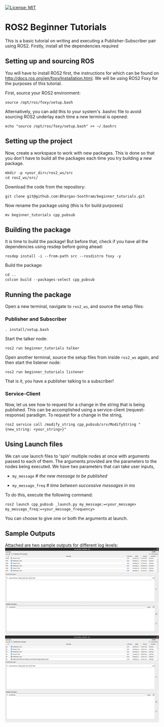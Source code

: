 [![License: MIT](https://img.shields.io/badge/License-MIT-pink.svg)](https://opensource.org/licenses/MIT)

# ROS2 Beginner Tutorials
This is a basic tutorial on writing and executing a Publisher-Subscriber pair using ROS2. Firstly, install all the dependencies required 

## **Setting up and sourcing ROS**
You will have to install ROS2 first, the instructions for which can be found on http://docs.ros.org/en/foxy/Installation.html. We will be using ROS2 Foxy for the purposes of this tutorial.

First, source your ROS2 environment:

```
source /opt/ros/foxy/setup.bash
```
Alternatively, you can add this to your system's .bashrc file to avoid sourcing ROS2 underlay each time a new terminal is opened: 
```
echo "source /opt/ros/foxy/setup.bash" >> ~/.bashrc
```

## **Setting up the project**
Now, create a workspace to work with new packages. This is done so that you don't have to build all the packages each time you try building a new package. 
```
mkdir -p <your_dir>/ros2_ws/src
cd ros2_ws/src/
```
Download the code from the repository:
```
git clone git@github.com:Bhargav-Soothram/beginner_tutorials.git
```
Now rename the package using (this is for build purposes)
```
mv beginner_tutorials cpp_pubsub
```

## **Building the package**
It is time to build the package! But before that, check if you have all the dependencies using resdep before going ahead:
```
rosdep install -i --from-path src --rosdistro foxy -y
```
Build the package:
```
cd ..
colcon build --packages-select cpp_pubsub
```

## **Running the package**
Open a new terminal, navigate to `ros2_ws`, and source the setup files:

### **Publisher and Subscriber**
```
. install/setup.bash
```
Start the talker node:
```
ros2 run beginner_tutorials talker
```
Open another terminal, source the setup files from inside `ros2_ws` again, and then start the listener node:
```
ros2 run beginner_tutorials listener
```
That is it, you have a publisher talking to a subscriber!

### **Service-Client**
Now, let us see how to request for a change in the string that is being published. This can be accomplished using a service-client (request-response) paradigm. To request for a change in the string,
```
ros2 service call /modify_string cpp_pubsub/srv/ModifyString "{new_string: <your_string>}"
```
## **Using Launch files**
We can use launch files to 'spin' multiple nodes at once with arguments passed to each of them. The arguments provided are the parameters to the nodes being executed. We have two parameters that can take user inputs,

* `my_message` *# the new message to be published*

* `my_message_freq` *# time between successive messages in ms*

To do this, execute the following command:
```
ros2 launch cpp_pubsub _launch.py my_message:=<your_message> my_message_freq:=<your_message_frequency>

``` 
You can choose to give one or both the arguments at launch.


## **Sample Outputs**
Attached are two sample outputs for different log levels:
![Alt text](results/sample_outputs/ros2_rqt1.png?raw=true "INFO log level")
![Alt text](results/sample_outputs/ros2_rqt2.png?raw=true "ERROR log level")

